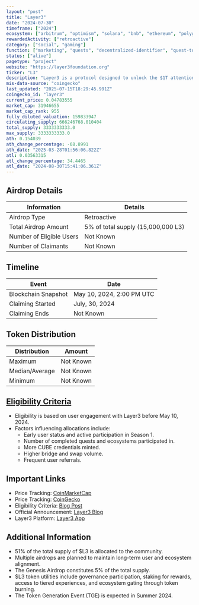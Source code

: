 ```yaml
---
layout: "post"
title: "Layer3"
date: "2024-07-30"
timeframe: ["2024"]
ecosystem: ["arbitrum", "optimism", "solana", "bnb", "ethereum", "polygon"]
rewardedActivity: ["retroactive"]
category: ["social", "gaming"]
function: ["marketing", "quests", "decentralized-identifier", "quest-to-earn"]
status: ["alive"]
pagetype: "project"
website: "https://layer3foundation.org"
ticker: "L3"
description: "Layer3 is a protocol designed to unlock the $1T attention economy by creating a liquid market for attention. It operates across EVM, Solana, and Cosmos, facilitating decentralized identity and incentives infrastructure."
mis-data-source: "coingecko"
last_updated: "2025-07-15T18:29:45.991Z"
coingecko_id: "layer3"
current_price: 0.04783555
market_cap: 31946655
market_cap_rank: 955
fully_diluted_valuation: 159833947
circulating_supply: 666246768.010404
total_supply: 3333333333.0
max_supply: 3333333333.0
ath: 0.154039
ath_change_percentage: -68.8991
ath_date: "2025-03-28T01:56:06.822Z"
atl: 0.03563315
atl_change_percentage: 34.4465
atl_date: "2024-08-30T15:41:06.361Z"
---
```


## Airdrop Details

| Information              | Details                            |
| ------------------------ | ---------------------------------- |
| Airdrop Type             | Retroactive                        |
| Total Airdrop Amount     | 5% of total supply (15,000,000 L3) |
| Number of Eligible Users | Not Known                          |
| Number of Claimants      | Not Known                          |

## Timeline

| Event               | Date                      |
| ------------------- | ------------------------- |
| Blockchain Snapshot | May 10, 2024, 2:00 PM UTC |
| Claiming Started    | July, 30, 2024            |
| Claiming Ends       | Not Known                 |

## Token Distribution

| Distribution   | Amount    |
| -------------- | --------- |
| Maximum        | Not Known |
| Median/Average | Not Known |
| Minimum        | Not Known |

## [Eligibility Criteria](https://layer3foundation.org/blog/introducing-l3)

- Eligibility is based on user engagement with Layer3 before May 10, 2024.
- Factors influencing allocations include:
  - Early user status and active participation in Season 1.
  - Number of completed quests and ecosystems participated in.
  - More CUBE credentials minted.
  - Higher bridge and swap volume.
  - Frequent user referrals.

## Important Links

- Price Tracking: [CoinMarketCap](https://coinmarketcap.com/currencies/layer3)
- Price Tracking: [CoinGecko](https://www.coingecko.com/en/coins/layer3)
- Eligibility Criteria: [Blog Post](https://layer3foundation.org/blog/introducing-l3)
- Official Announcement: [Layer3 Blog](https://layer3foundation.org/blog/introducing-l3)
- Layer3 Platform: [Layer3 App](https://app.layer3.xyz/)

## Additional Information

- 51% of the total supply of $L3 is allocated to the community.
- Multiple airdrops are planned to maintain long-term user and ecosystem alignment.
- The Genesis Airdrop constitutes 5% of the total supply.
- $L3 token utilities include governance participation, staking for rewards, access to tiered experiences, and ecosystem gating through token burning.
- The Token Generation Event (TGE) is expected in Summer 2024.